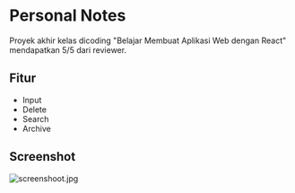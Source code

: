 # Personal Notes

Proyek akhir kelas dicoding "Belajar Membuat Aplikasi Web dengan React" mendapatkan 5/5 dari reviewer.

## Fitur

- Input
- Delete
- Search
- Archive

## Screenshot

![screenshoot.jpg](screenshoot.jpg)
